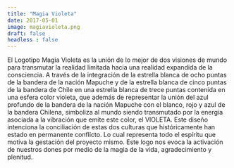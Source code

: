 ```yaml
---
title: "Magia Violeta"
date: 2017-05-01
image: magiavioleta.png
draft: false
headless : false
---
```

El Logotipo Magia Violeta es la unión de lo mejor de dos visiones de mundo para transmutar la realidad limitada hacia una realidad expandida de la consciencia. A través de la integración de la estrella blanca de ocho puntas de la bandera de la nación Mapuche y de la estrella blanca de cinco puntas de la bandera de Chile en una estrella blanca de trece puntas contenida en una esfera color violeta, que además de representar la unión del azul profundo de la bandera de la nación Mapuche con el blanco, rojo y azul de la bandera Chilena, simboliza al mundo siendo transmutado por la energía asociada a la vibración que emite este color, el VIOLETA. Este diseño intenciona la conciliación de estas dos culturas que históricamente han estado en permanente conflicto. Lo cual representa todo el espíritu que motiva la gestación del proyecto mismo. Este logo nos evoca la activación de nuestros dones por medio de la magia de la vida, agradecimiento y plenitud.
